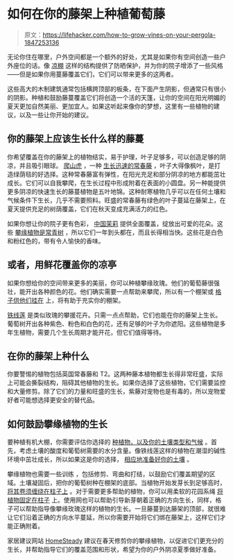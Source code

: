 # 如何在你的藤架上种植葡萄藤

> 原文：<https://lifehacker.com/how-to-grow-vines-on-your-pergola-1847253136>

无论你住在哪里，户外空间都是一个额外的好处，尤其是如果你有空间创造一些户外座位的话。像 [凉棚](https://thebackyardgnome.com/what-is-a-pergola-and-what-is-it-used-for/) 这样的结构提供了防晒保护，并为你的院子增添了一些风格——但是如果你用蔓藤覆盖它们，它们可以带来更多的这两者。

这些高大的木制建筑通常包括横跨顶部的板条，在下面产生阴影，但通常只有很小的阴影。种植和鼓励藤蔓覆盖它们将创造一个活的天篷，让你的空间在阳光明媚的夏天更加自然美丽、更加宜人。如果这听起来像你的梦想，这里有一些植物的建议，以及一些让你开始的建议。



## 你的藤架上应该生长什么样的藤蔓

你希望覆盖在你的藤架上的植物结实，易于护理，叶子足够多，可以创造足够的阴凉，并且吸引眼球。 [爬山虎](https://www.greatgardenplants.com/products/boston-ivy?variant=37358134624423) ，一种 [生长迅速的常春藤](https://www.torontomastergardeners.ca/askagardener/boston-ivy-for-the-metal-roof-of-a-pergola/) ，叶子大得像枫叶，是打造绿荫毯的好选择。这种常春藤富有弹性，在阳光充足和部分阴凉的地方都能茁壮成长。它们可以自我攀爬，在生长过程中形成附着在表面的小圆盘。另一种能提供更多阴凉的快速生长的藤蔓植物是五叶地锦。这种耐寒植物几乎可以在任何土壤和气候条件下生长，几乎不需要照料。旺盛的常春藤有绿色的叶子蔓延在藤架上，在夏天提供充足的树荫覆盖，它们在秋天变成充满活力的红色。

如果你想让你的院子更有色彩， [中国茉莉](https://www.pinterest.com/pin/44121271320578755/) 提供全面覆盖，绽放出可爱的花朵。这些 [攀缘植物是常青树](https://www.shadefxcanopies.com/pergola-plants-guide/) ，所以它们一年到头都在，而且长得相当快。这些花是白色和粉红色的，带有令人愉快的香味。

## 或者，用鲜花覆盖你的凉亭

如果你想给你的空间带来更多的美丽，你可以种植攀缘玫瑰。他们的葡萄藤很强壮，能开出各种颜色的花。他们确实需要一点帮助来攀爬，所以有一个棚架或 [格子供他们挂在](https://future-outdoors.com/good-and-bad-climbing-plants-for-your-pergola/) 上，将有助于充实你的棚架。

[铁线莲](https://www.longfield-gardens.com/article/All-About-Clematis) 是类似玫瑰的攀援花卉。只需一点点帮助，它们也能在你的藤架上生长。葡萄树开出各种紫色、粉色和白色的花，还有足够的叶子为你遮阳。这些植物是多年生植物，需要几个生长周期才能开花，但它们值得等待。

## 在你的藤架上种什么

你要警惕的植物包括英国常春藤和 T2。这两种藤本植物都生长得非常旺盛，实际上可能会撕裂结构，阻碍其他植物的生长。如果你选择了这些植物，它们需要监控和大量修剪。除了它们的力量和旺盛的生长，紫藤对宠物也是有毒的，所以宠物爱好者可能想选择更安全的替代品。

## 如何鼓励攀缘植物的生长

要种植有机大棚，你需要评估你选择的 [种植物，以及你的土壤类型和气候](http://urbanexteriors.com.au/training-vines-to-climb-pergolas.html) 。首先，考虑土壤的酸度和葡萄树需要的水分含量。像铁线莲这样的植物在潮湿的碱性环境中茁壮成长，所以如果这是你的选择， [相应地准备好你的土壤](https://deepgreenpermaculture.com/tag/how-to-increase-soil-ph-to-make-soil-more-alkaline/#:~:text=add%20garden%20lime%20or%20dolomite,maintain%20the%20desired%20pH%20levels.) 。

攀缘植物也需要一些训练 ，包括修剪、弯曲和打结，以鼓励它们覆盖期望的区域。土壤凝固后，把你的葡萄树种在棚架的底部。当植物开始发芽长到足够高时， [将其卷须缠绕在柱子上](https://homesteady.com/how-12145537-ivy-grow-over-pergola.html) 。对于需要更多帮助的植物，你可以用柔软的花园系绳 [将植物固定在柱子](http://urbanexteriors.com.au/training-vines-to-climb-pergolas.html) 上。使用网也可以帮助引导新芽朝着正确的方向生长，同样，格子可以帮助指导像攀缘玫瑰这样的植物的生长。一旦藤蔓到达藤架的顶部，就很难让它们沿着正确的方向水平蔓延，所以你需要开始将它们绑在藤架上，这样它们才能正确附着。

家居建议网站 [HomeSteady](https://homesteady.com/how-7536295-braid-grass-mats.html) 建议在春天修剪你的攀缘植物，以促进它们更充分的生长，并帮助指导它们的覆盖范围和形状，希望为你的户外阴凉夏季做好准备。
